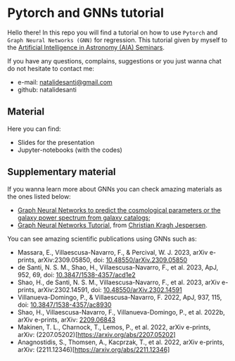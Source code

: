 # Pytorch and GNNs tutorial

Hello there! In this repo you will find a tutorial on how to use `Pytorch` and
`Graph Neural Networks (GNN)` for regression. This tutorial given by myself to the 
[Artificial Intelligence in Astronomy (AIA) Seminars](https://aiaseminars.com/).

If you have any questions, complains, suggestions or you just wanna chat do not hesitate to
contact me:
* e-mail: natalidesanti@gmail.com
* github: natalidesanti

## Material

Here you can find:

* Slides for the presentation
* Jupyter-notebooks (with the codes)

## Supplementary material

If you wanna learn more about GNNs you can check amazing materials as the ones listed below:
* [Graph Neural Networks to predict the cosmological parameters or the galaxy power spectrum from galaxy catalogs](https://github.com/PabloVD/CosmoGraphNet);
* [Graph Neural Networks Tutorial](https://github.com/DataDrivenGalaxyEvolution/galevo23-tutorials/blob/main/week-3/KITP-CCA-GNN-tutorial.ipynb), from [Christian Kragh Jespersen](https://github.com/astrockragh).

You can see amazing scientific publications using GNNs such as:
* Massara, E., Villaescusa-Navarro, F., & Percival, W. J. 2023, arXiv e-prints, arXiv:2309.05850,
doi: [10.48550/arXiv.2309.05850](https://arxiv.org/abs/2309.05850)
* de Santi, N. S. M., Shao, H., Villaescusa-Navarro, F., et al. 2023, ApJ, 952, 69, doi: [10.3847/1538-4357/acd1e2](https://arxiv.org/abs/2310.15234)
* Shao, H., de Santi, N. S. M., Villaescusa-Navarro, F., et al. 2023, arXiv e-prints, arXiv:2302.14591,
doi: [10.48550/arXiv.2302.14591](https://arxiv.org/abs/2302.14591)
* Villanueva-Domingo, P., & Villaescusa-Navarro, F. 2022, ApJ, 937, 115, doi: [10.3847/1538-4357/ac8930](https://arxiv.org/abs/2204.13713)
* Shao, H., Villaescusa-Navarro, F., Villanueva-Domingo, P., et al. 2022b, arXiv e-prints, arXiv: [2209.06843](https://arxiv.org/abs/2209.06843)
* Makinen, T. L., Charnock, T., Lemos, P., et al. 2022, arXiv e-prints, arXiv: (2207.05202)[https://arxiv.org/abs/2207.05202]
* Anagnostidis, S., Thomsen, A., Kacprzak, T., et al. 2022, arXiv e-prints, arXiv: (2211.12346)[https://arxiv.org/abs/2211.12346]